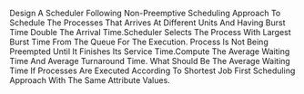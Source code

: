 Design A Scheduler Following Non-Preemptive Scheduling Approach To Schedule 
	The Processes That Arrives At Different Units And Having Burst Time Double 
	The Arrival Time.Scheduler Selects The Process With Largest Burst Time From
	The Queue For The Execution. Process Is Not Being Preempted Until It Finishes
	Its Service Time.Compute The Average Waiting Time And Average Turnaround Time. 
    What Should Be The Average Waiting Time If Processes Are Executed According
    To Shortest Job First Scheduling Approach With The Same Attribute Values.
